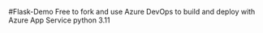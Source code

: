 #Flask-Demo
Free to fork and use Azure DevOps to build and deploy with Azure App Service python 3.11
